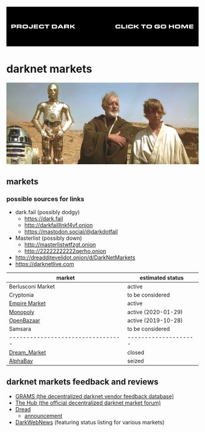 [![](media/project_dark_home.png)](documentation.md)

# darknet markets

[![](media/You_will_never_find_a_more_wretched_hive_of_scum_and_villainy.png)](media/You_will_never_find_a_more_wretched_hive_of_scum_and_villainy.mp4)

## markets

### possible sources for links

- dark.fail (possibly dodgy)
    - <https://dark.fail>
    - <http://darkfailllnkf4vf.onion>
    - <https://mastodon.social/@darkdotfail>
- Masterlist (possibly down)
    - <http://masterlistwtfzgt.onion>
    - <http://22222222222qerho.onion>
- <http://dreadditevelidot.onion/d/DarkNetMarkets>
- <https://darknetlive.com>

|**market**                       |**estimated status**|
|---------------------------------|--------------------|
|Berlusconi Market                |active              |
|Cryptonia                        |to be considered    |
|[Empire Market](Empire_Market.md)|active              |
|[Monopoly](Monopoly_Market.md)   |active (2020-01-29) |
|[OpenBazaar](OpenBazaar.md)      |active (2019-10-28) |
|Samsara                          |to be considered    |
|---------------------------------|--------------------|
|[Dream_Market](Dream_Market.md)  |closed              |
|[AlphaBay](AlphaBay.md)          |seized              |

## darknet markets feedback and reviews

- [GRAMS (the decentralized darknet vendor feedback database)](http://pwoah7foa6au2pul.onion/listing.php?id=54107)
- [The Hub (the official decentralized darknet market forum)](http://thehub7gqe43miyc.onion)
- [Dread](http://dreadditevelidot.onion)
    - [announcement](https://www.reddit.com/r/onions/comments/7xtizd/announcing_the_launch_of_dread_redditlike_hidden)
- [DarkWebNews](https://darkwebnews.com) (featuring status listing for various markets)
